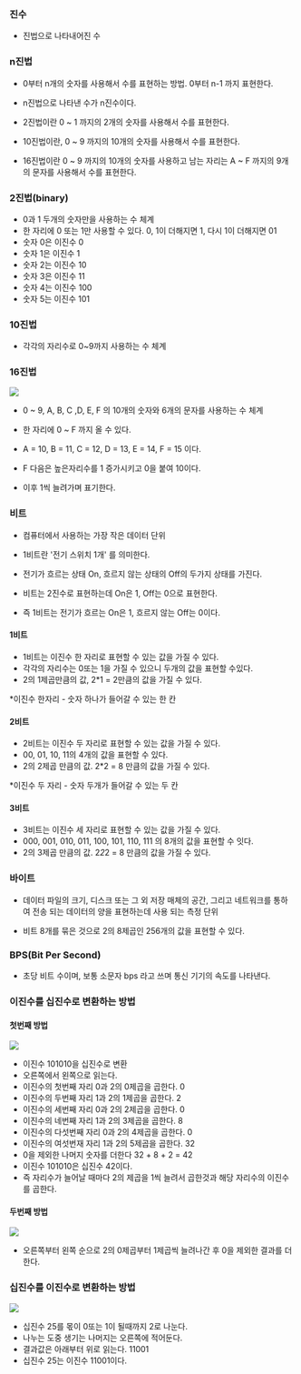 ### 진수

* 진법으로 나타내어진 수

### n진법

* 0부터 n개의 숫자를 사용해서 수를 표현하는 방법. 0부터 n-1 까지 표현한다.

* n진법으로 나타낸 수가 n진수이다.

* 2진법이란 0 ~ 1 까지의 2개의 숫자를 사용해서 수를 표현한다.

* 10진법이란, 0 ~ 9 까지의 10개의 숫자를 사용해서 수를 표현한다.

* 16진법이란 0 ~ 9 까지의 10개의 숫자를 사용하고 남는 자리는 A ~ F 까지의 9개의 문자를 사용해서 수를 표현한다.

### 2진법(binary)

* 0과 1 두개의 숫자만을 사용하는 수 체계
* 한 자리에 0 또는 1만 사용할 수 있다. 0, 1이 더해지면 1, 다시 1이 더해지면 01
* 숫자 0은 이진수 0
* 숫자 1은 이진수 1
* 숫자 2는 이진수 10
* 숫자 3은 이진수 11
* 숫자 4는 이진수 100
* 숫자 5는 이진수 101

### 10진법

* 각각의 자리수로 0~9까지 사용하는 수 체계

### 16진법

<img src="https://github.com/pansakr/TIL/assets/118809108/522d4293-a1dd-4b97-b7e9-bf502a0489af">

* 0 ~ 9, A, B, C ,D, E, F 의 10개의 숫자와 6개의 문자를 사용하는 수 체계

* 한 자리에 0 ~ F 까지 올 수 있다.

* A = 10, B = 11, C = 12, D = 13, E = 14, F = 15 이다.

* F 다음은 높은자리수를 1 증가시키고 0을 붙여 10이다.

* 이후 1씩 늘려가며 표기한다.

### 비트

* 컴퓨터에서 사용하는 가장 작은 데이터 단위

* 1비트란 '전기 스위치 1개' 를 의미한다.

* 전기가 흐르는 상태 On, 흐르지 않는 상태의 Off의 두가지 상태를 가진다. 

* 비트는 2진수로 표현하는데 On은 1, Off는 0으로 표현한다.

* 즉 1비트는 전기가 흐르는 On은 1, 흐르지 않는 Off는 0이다.

#### 1비트

* 1비트는 이진수 한 자리로 표현할 수 있는 값을 가질 수 있다.
* 각각의 자리수는 0또는 1을 가질 수 있으니 두개의 값을 표현할 수있다.
* 2의 1제곱만큼의 값, 2*1 = 2만큼의 값을 가질 수 있다.

*이진수 한자리 -  숫자 하나가 들어갈 수 있는 한 칸

#### 2비트

* 2비트는 이진수 두 자리로 표현할 수 있는 값을 가질 수 있다.
* 00, 01, 10, 11의 4개의 값을 표현할 수 있다.
* 2의 2제곱 만큼의 값. 2*2 = 8 만큼의 값을 가질 수 있다.

*이진수 두 자리 - 숫자 두개가 들어갈 수 있는 두 칸

#### 3비트

* 3비트는 이진수 세 자리로 표현할 수 있는 값을 가질 수 있다.
* 000, 001, 010, 011, 100, 101, 110, 111 의 8개의 값을 표현할 수 잇다.
* 2의 3제곱 만큼의 값. 2*2*2 = 8 만큼의 값을 가질 수 있다.

### 바이트

* 데이터 파일의 크기, 디스크 또는 그 외 저장 매체의 공간, 그리고 네트워크를 통하여 전송 되는 데이터의 양을 표현하는데 사용 되는 측정 단위

* 비트 8개를 묶은 것으로 2의 8제곱인 256개의 값을 표현할 수 있다.

### BPS(Bit Per Second)

* 초당 비트 수이며, 보통 소문자 bps 라고 쓰며 통신 기기의 속도를 나타낸다.

### 이진수를 십진수로 변환하는 방법

#### 첫번째 방법

<img src="https://github.com/pansakr/TIL/assets/118809108/522d4293-a1dd-4b97-b7e9-bf502a0489af">

* 이진수 101010을 십진수로 변환
* 오른쪽에서 왼쪽으로 읽는다.
* 이진수의 첫번째 자리 0과 2의 0제곱을 곱한다. 0
* 이진수의 두번째 자리 1과 2의 1제곱을 곱한다. 2
* 이진수의 세번째 자리 0과 2의 2제곱을 곱한다. 0
* 이진수의 네번째 자리 1과 2의 3제곱을 곱한다. 8
* 이진수의 다섯번째 자리 0과 2의 4제곱을 곱한다. 0
* 이진수의 여섯번재 자리 1과 2의 5제곱을 곱한다. 32
* 0을 제외한 나머지 숫자를 더한다 32 + 8 + 2 = 42
* 이진수 101010은 십진수 42이다.
* 즉 자리수가 늘어날 때마다 2의 제곱을 1씩 늘려서 곱한것과 해당 자리수의 이진수를 곱한다.

#### 두번째 방법

<img src="https://github.com/pansakr/TIL/assets/118809108/4e925bef-f29a-4303-b98e-6b8cacb97d0f">

* 오른쪽부터 왼쪽 순으로 2의 0제곱부터 1제곱씩 늘려나간 후 0을 제외한 결과를 더한다.

### 십진수를 이진수로 변환하는 방법

<img src="https://github.com/pansakr/TIL/assets/118809108/e4b01c67-6de5-40a0-ba9a-c552fcd95b65">

* 십진수 25를 몫이 0또는 1이 될때까지 2로 나눈다.
* 나누는 도중 생기는 나머지는 오른쪽에 적어둔다.
* 결과값은 아래부터 위로 읽는다. 11001
* 십진수 25는 이진수 11001이다.

